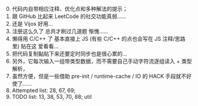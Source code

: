 0. 代码内自带相应注释、优化点和多种解法的提示；
6. 跟 GitHub 比起来 LeetCode 的社交功能真弱……
6. 还是 Vijos 好用…
6. 注册这么久了 总共才刷过几道题 惭愧……
6. 懒得用 C/C++ 了 基本直接上 JS (有些 C/C++ 的点也会写在 JS 注释/思路里) 贴在这 爱看看…
6. 把代码复制黏贴下来还要定时同步也是很心累的…
6. 另外，它每次输入一组带类型数据，而不需要自己手动字符流逐组读入 + 类型解析，
6. 虽然方便，但是一些借助 pre-init / runtime-cache / IO 的 HACK 手段就不好使了……
6. Attempted list: 28, 67, 69;
6. TODO list: 13, 38, 53, 70, 88; util
